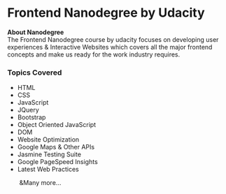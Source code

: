 <h1>Frontend Nanodegree by Udacity</h1>
<b>About Nanodegree</b><br>
The Frontend Nanodegree course by udacity focuses on developing user experiences & Interactive Websites which covers all the major frontend concepts and make us ready for the work industry requires.
<h3>Topics Covered</h3>
<ul>
<li>HTML</li>
<li>CSS</li>
<li>JavaScript</li>
<li>JQuery</li>
<li>Bootstrap</li>
<li>Object Oriented JavaScript</li>
<li>DOM</li>
<li>Website Optimization</li>
<li>Google Maps & Other APIs</li>
<li>Jasmine Testing Suite</li>
<li>Google PageSpeed Insights</li>
<li>Latest Web Practices</li>
</ul>
&nbsp;&nbsp;&nbsp;&nbsp;&nbsp;&nbsp;&nbsp;&Many more...

